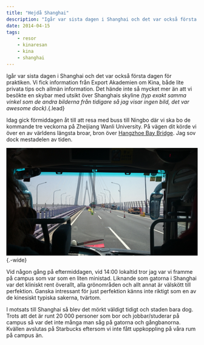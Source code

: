 ```yaml
---
title: "Hejdå Shanghai"
description: "Igår var sista dagen i Shanghai och det var också första dagen för praktiken. Vi fick information från Export Akademien om Kina, både lite…"
date: 2014-04-15
tags:
    - resor
    - kinaresan
    - kina
    - shanghai
---
```


Igår var sista dagen i Shanghai och det var också första dagen för praktiken. Vi fick information från Export Akademien om Kina, både lite privata tips och allmän information. Det hände inte så mycket mer än att vi besökte en skybar med utsikt över Shanghais skyline _(typ exakt samma vinkel som de andra bilderna från tidigare så jag visar ingen bild, det var awesome dock)_.{.lead}

Idag gick förmiddagen åt till att resa med buss till Ningbo där vi ska bo de kommande tre veckorna på Zheijiang Wanli University. På vägen dit körde vi över en av världens längsta broar, bron över [Hangzhoe Bay Bridge](http://en.wikipedia.org/wiki/List_of_longest_bridges_in_the_world). Jag sov dock mestadelen av tiden.

![Ett foto taget framåt inifrån en buss. Bussen kör på en bro.](DSC_0081.JPG "Världens längsta bro"){.-wide}

Vid någon gång på eftermiddagen, vid 14:00 lokaltid tror jag var vi framme på campus som var som en liten ministad. Liknande som gatorna i Shanghai var det kliniskt rent överallt, alla grönområden och allt annat är välskött till perfektion. Ganska intressant för just perfektion känns inte riktigt som en av de kinesiskt typiska sakerna, tvärtom.

I motsats till Shanghai så blev det mörkt väldigt tidigt och staden bara dog. Trots att det är runt 20 000 personer som bor och jobbar/studerar på campus så var det inte många man såg på gatorna och gångbanorna. Kvällen avslutas på Starbucks eftersom vi inte fått uppkoppling på våra rum på campus än.
